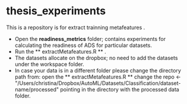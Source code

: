 # thesis_experiments

This is a repository is for extract trainning metafeatures . 

* Open the **readiness_metrics** folder;  contains experiments for calculating the readiness of ADS for particular datasets.
* Run the ** extractMetafeatures.R ** . 
* The datasets allocate on the dropbox; no need to add the datasets under the workspace folder. 
* In case your data is in a different folder please change the directory path from: 
      open the ** extractMetafeatures.R **  change the repo <-"/Users/christina/Dropbox/AutoML/Datasets/Classification/dataset-name/processed" pointing in the directory with the processed data folder. 


